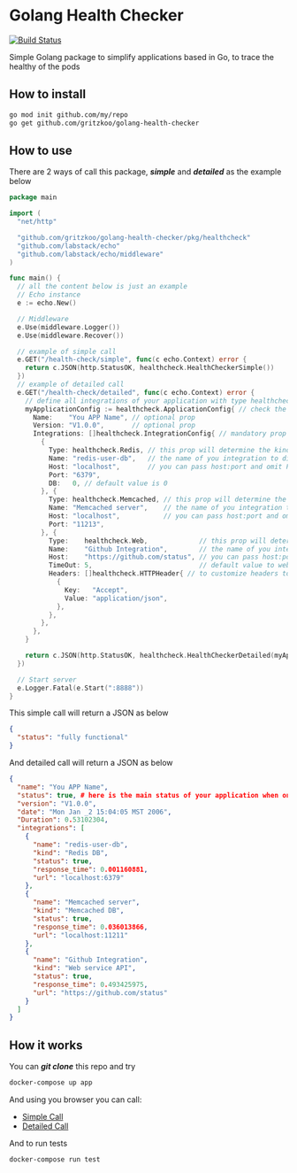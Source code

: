 # Golang Health Checker

[![Build Status](https://travis-ci.org/gritzkoo/golang-health-checker.svg?branch=master)](https://travis-ci.org/gritzkoo/golang-health-checker)

Simple Golang package to simplify applications based in Go, to trace the healthy of the pods

## How to install

```sh
go mod init github.com/my/repo
go get github.com/gritzkoo/golang-health-checker
```

## How to use

There are 2 ways of call this package, __*simple*__ and __*detailed*__ as the example below

```go
package main

import (
  "net/http"

  "github.com/gritzkoo/golang-health-checker/pkg/healthcheck"
  "github.com/labstack/echo"
  "github.com/labstack/echo/middleware"
)

func main() {
  // all the content below is just an example
  // Echo instance
  e := echo.New()

  // Middleware
  e.Use(middleware.Logger())
  e.Use(middleware.Recover())

  // example of simple call
  e.GET("/health-check/simple", func(c echo.Context) error {
    return c.JSON(http.StatusOK, healthcheck.HealthCheckerSimple())
  })
  // example of detailed call
  e.GET("/health-check/detailed", func(c echo.Context) error {
    // define all integrations of your application with type healthcheck.ApplicationConfig
    myApplicationConfig := healthcheck.ApplicationConfig{ // check the full list of available props in structs.go
      Name:    "You APP Name", // optional prop
      Version: "V1.0.0",       // optional prop
      Integrations: []healthcheck.IntegrationConfig{ // mandatory prop
        {
          Type: healthcheck.Redis, // this prop will determine the kind of check, the list of types available in structs.go
          Name: "redis-user-db",   // the name of you integration to display in response
          Host: "localhost",       // you can pass host:port and omit Port attribute
          Port: "6379",
          DB:   0, // default value is 0
        }, {
          Type: healthcheck.Memcached, // this prop will determine the kind of check, the list of types available in structs.go
          Name: "Memcached server",    // the name of you integration to display in response
          Host: "localhost",           // you can pass host:port and omit Port attribute
          Port: "11213",
        }, {
          Type:    healthcheck.Web,             // this prop will determine the kind of check, the list of types available in structs.go
          Name:    "Github Integration",        // the name of you integration to display in response
          Host:    "https://github.com/status", // you can pass host:port and omit Port attribute
          TimeOut: 5,                           // default value to web call is 10s
          Headers: []healthcheck.HTTPHeader{ // to customize headers to perform a GET request
            {
              Key:   "Accept",
              Value: "application/json",
            },
          },
        },
      },
    }

    return c.JSON(http.StatusOK, healthcheck.HealthCheckerDetailed(myApplicationConfig))
  })

  // Start server
  e.Logger.Fatal(e.Start(":8888"))
}

```

This simple call will return a JSON as below

```json
{
  "status": "fully functional"
}
```

And detailed call will return a JSON as below

```json
{
  "name": "You APP Name",
  "status": true, # here is the main status of your application when one of the integrations fails.. false will return
  "version": "V1.0.0",
  "date": "Mon Jan _2 15:04:05 MST 2006",
  "Duration": 0.53102304,
  "integrations": [
    {
      "name": "redis-user-db",
      "kind": "Redis DB",
      "status": true,
      "response_time": 0.001160881,
      "url": "localhost:6379"
    },
    {
      "name": "Memcached server",
      "kind": "Memcached DB",
      "status": true,
      "response_time": 0.036013866,
      "url": "localhost:11211"
    },
    {
      "name": "Github Integration",
      "kind": "Web service API",
      "status": true,
      "response_time": 0.493425975,
      "url": "https://github.com/status"
    }
  ]
}
```

## How it works

You can *__git clone__* this repo and try

```sh
docker-compose up app
```

And using you browser you can call:
* [Simple Call](http://localhost:8888/health-check/simple)
* [Detailed Call](http://localhost:8888/health-check/simple)

And to run tests

```sh
docker-compose run test
```
